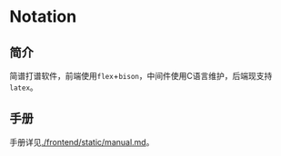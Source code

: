 # Notation

## 简介

简谱打谱软件，前端使用`flex`+`bison`，中间件使用C语言维护，后端现支持`latex`。

## 手册

手册详见[./frontend/static/manual.md](./frontend/static/manual.md)。
